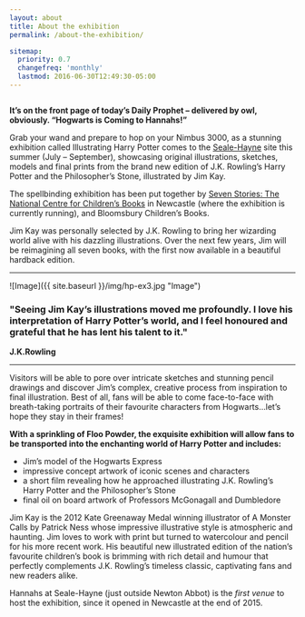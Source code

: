 ```yaml
---
layout: about
title: About the exhibition
permalink: /about-the-exhibition/

sitemap:
  priority: 0.7
  changefreq: 'monthly'
  lastmod: 2016-06-30T12:49:30-05:00
---
```


<img src="{{ site.baseurl }}/img/jimkay.jpg" alt="" class="article__image--portrait float-right">

**It’s on the front page of today’s Daily Prophet – delivered by owl, obviously. “Hogwarts is Coming to Hannahs!”**

Grab your wand and prepare to hop on your Nimbus 3000, as a stunning exhibition called Illustrating Harry Potter comes to the [Seale-Hayne](http://www.discoverhannahs.org) site this summer (July – September), showcasing original illustrations, sketches, models and final prints from the brand new edition of J.K. Rowling’s Harry Potter and the Philosopher’s Stone, illustrated by Jim Kay.

The spellbinding exhibition has been put together by [Seven Stories: The National Centre for Children’s Books](http://www.sevenstories.org.uk/) in Newcastle (where the exhibition is currently running), and Bloomsbury Children’s Books.

Jim Kay was personally selected by J.K. Rowling to bring her wizarding world alive with his dazzling illustrations. Over the next few years, Jim will be reimagining all seven books, with the first now available in a beautiful hardback edition.

<hr>

![Image]({{ site.baseurl }}/img/hp-ex3.jpg "Image")

### "Seeing Jim Kay’s illustrations moved me profoundly. I love his interpretation of Harry Potter’s world, and I feel honoured and grateful that he has lent his talent to it."

**J.K.Rowling**

<hr>

Visitors will be able to pore over intricate sketches and stunning pencil drawings and discover Jim’s complex, creative process from inspiration to final illustration. Best of all, fans will be able to come face-to-face with breath-taking portraits of their favourite characters from Hogwarts…let’s hope they stay in their frames!

**With a sprinkling of Floo Powder, the exquisite exhibition will allow fans to be transported into the enchanting world of Harry Potter and includes:**

- Jim’s model of the Hogwarts Express
- impressive concept artwork of iconic scenes and characters
- a short film revealing how he approached illustrating J.K. Rowling’s Harry Potter and the Philosopher’s Stone
- final oil on board artwork of Professors McGonagall and Dumbledore

Jim Kay is the 2012 Kate Greenaway Medal winning illustrator of A Monster Calls by Patrick Ness whose impressive illustrative style is atmospheric and haunting. Jim loves to work with print but turned to watercolour and pencil for his more recent work. His beautiful new illustrated edition of the nation’s favourite children’s book is brimming with rich detail and humour that perfectly complements J.K. Rowling’s timeless classic, captivating fans and new readers alike.

Hannahs at Seale-Hayne (just outside Newton Abbot) is the *first venue* to host the exhibition, since it opened in Newcastle at the end of 2015.
